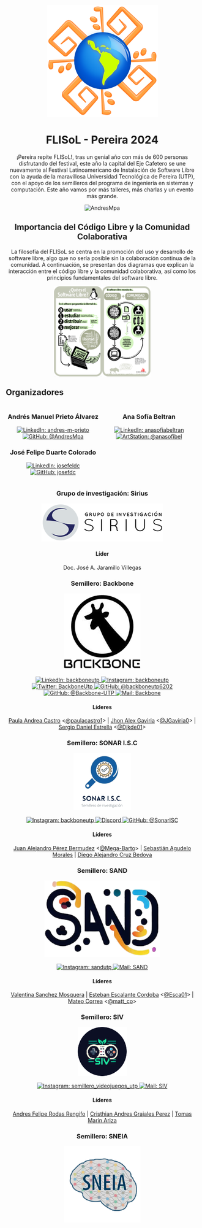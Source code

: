 <div align="center">

![Logo FLISoL](./.assets/20y/FLISoL-logo.png)

# FLISoL - Pereira 2024

¡Pereira repite FLISoL!, tras un genial año con más de 600 personas disfrutando del festival, este año la capital del Eje Cafetero se une nuevamente al Festival Latinoamericano de Instalación de Software Libre con la ayuda de la maravillosa Universidad Tecnológica de Pereira (UTP), con el apoyo de los semilleros del programa de ingeniería en sistemas y computación. Este año vamos por más talleres, más charlas y un evento más grande.

<p>
  <img
    src="https://komarev.com/ghpvc/?username=FILSoL-Pereira&label=Profile%20views&color=0cce00&style=for-the-badge"
    alt="AndresMpa"
  />
</p>

</div>

<div align="center">
  <h2>Importancia del Código Libre y la Comunidad Colaborativa</h2>
  
  <p>La filosofía del FLISoL se centra en la promoción del uso y desarrollo de software libre, algo que no sería posible sin la colaboración continua de la comunidad. A continuación, se presentan dos diagramas que explican la interacción entre el código libre y la comunidad colaborativa, así como los principios fundamentales del software libre.</p>

  <div style="display: flex; justify-content: center; align-items: center;">
    <img src="./.assets/QueEsSoftwareLibre.png" width="25%"/>
    <img src="./.assets/CodigoLibreComunidad.png" width="25%"/>
    
  </div>
</div>


## Organizadores

</div>

<div style="display: inline-block; width: 49%; vertical-align: top;">

  <h3 align="center">
    Andrés Manuel Prieto Álvarez
  </h3>

  <p align="center">
    <a href="https://www.linkedin.com/in/andres-m-prieto/" target="blank">
      <img
        src="https://img.shields.io/badge/-linkedin-blue?style=for-the-badge&logo=linkedin"
        alt="LinkedIn: andres-m-prieto"
      />
    </a>
    <a href="https://github.com/AndresMpa" target="blank">
      <img
        src="https://img.shields.io/badge/-github-black?style=for-the-badge&logo=GitHub"
        alt="GitHub: @AndresMpa"
      />
    </a>
  </p>

  <h3 align="center">
    José Felipe Duarte Colorado 
  </h3>

  <p align="center">
    <a href="https://www.linkedin.com/in/josefeldc/" target="blank">
      <img
        src="https://img.shields.io/badge/-linkedin-blue?style=for-the-badge&logo=linkedin"
        alt="LinkedIn: josefeldc"
      />
    </a>
    <a href="https://github.com/josefdc" target="blank">
      <img
        src="https://img.shields.io/badge/-github-black?style=for-the-badge&logo=GitHub"
        alt="GitHub: josefdc"
      />
    </a>
  </p>
</div>

<div style="display: inline-block; width: 49%; vertical-align: top;">

  <h3 align="center">
    Ana Sofía Beltran
  </h3>

  <p align="center">
    <a href="https://www.linkedin.com/in/anasofiabeltran/" target="blank">
      <img
        src="https://img.shields.io/badge/-linkedin-blue?style=for-the-badge&logo=linkedin"
        alt="LinkedIn: anasofiabeltran"
      />
    </a>
    <a href="https://www.artstation.com/anasofibel" target="blank">
      <img
        src="https://img.shields.io/badge/-artstation-black?style=for-the-badge&logo=ArtStation"
        alt="ArtStation: @anasofibel"
      />
    </a>
  </p>
</div>

<div align="center">

### Grupo de investigación: Sirius

![Sirius](./.assets/20y/sirius_black_long.png)

#### Líder

Doc. José A. Jaramillo Villegas

</div>

<div align="center">

### Semillero: Backbone

![Backbone](./.assets/20y/backbone.png)

<p>
  <a href="https://www.linkedin.com/company/backboneutp/" target="blank">
      <img
        src="https://img.shields.io/badge/-linkedin-blue?style=for-the-badge&logo=linkedin"
        alt="LinkedIn: backboneutp"
      />
    </a>
  <a href="https://www.instagram.com/backboneutp/" target="blank">
    <img
      src="https://img.shields.io/badge/-instagram-pink?style=for-the-badge&logo=instagram"
      alt="Instagram: backboneutp"
    />
  </a>
  <a href="https://twitter.com/BackboneUtp" target="blank">
    <img
      src="https://img.shields.io/badge/-twitter-blue?style=for-the-badge&logo=twitter"
      alt="Twitter: BackboneUtp"
    />
  </a>
  <a href="https://www.youtube.com/@backboneutp6202" target="blank">
    <img
      src="https://img.shields.io/badge/-youtube-red?style=for-the-badge&logo=youtube"
      alt="GitHub: @backboneutp6202"
    />
  </a>
  <a href="https://github.com/Backbone-UTP" target="blank">
    <img
      src="https://img.shields.io/badge/-github-black?style=for-the-badge&logo=GitHub"
      alt="GitHub: @Backbone-UTP"
    />
  </a>
  <a href="mailto:backboneutp@gmail.com" target="blank">
    <img
      src="https://img.shields.io/badge/-linux-black?style=for-the-badge&logo=Linux"
      alt="Mail: Backbone"
    />
  </a>
</p>

#### Líderes

[Paula Andrea Castro](https://www.linkedin.com/in/paula-a-castro/) <[@paulacastro1](https://github.com/paulacastro1)> |
[Jhon Alex Gaviria](https://www.linkedin.com/in/jgaviria0/) <[@JGaviria0](https://github.com/JGaviria0)> |
[Sergio Daniel Estrella](https://www.linkedin.com/in/djkde/) <[@Djkde01](https://github.com/Djkde01)>

</div>

<div align="center">

### Semillero: SONAR I.S.C

![Sonar ISC](./.assets/20y/sonar.png)

<p>
  <a href="https://www.instagram.com/sonar_utp/" target="blank">
    <img
      src="https://img.shields.io/badge/-instagram-pink?style=for-the-badge&logo=instagram"
      alt="Instagram: backboneutp"
    />
  </a>
  <a href="https://discord.gg/H6qZQxKET7" target="blank">
    <img
      src="https://img.shields.io/badge/-discord-darkgray?style=for-the-badge&logo=discord"
      alt="Discord"
    />
  </a>
  <a href="https://github.com/SonarISC" target="blank">
    <img
      src="https://img.shields.io/badge/-github-black?style=for-the-badge&logo=GitHub"
      alt="GitHub: @SonarISC"
    />
  </a>
</p>

#### Líderes

[Juan Alejandro Pérez Bermudez](https://www.linkedin.com/in/mega-barto/) <[@Mega-Barto](https://github.com/Mega-Barto)> |
[Sebastián Agudelo Morales](https://www.linkedin.com/in/sebastian-agudelo-morales-367970241) |
[Diego Alejandro Cruz Bedoya](https://www.linkedin.com/in/dacb19)


</div>

<div align="center">

### Semillero: SAND

![SAND](./.assets/20y/sand.png)

<p>
  <a href="https://www.instagram.com/sandutp/" target="blank">
    <img
      src="https://img.shields.io/badge/-instagram-pink?style=for-the-badge&logo=instagram"
      alt="Instagram: sandutp"
    />
  </a>
  <a href="mailto:Semillero.sandutp@gmail.com" target="blank">
    <img
      src="https://img.shields.io/badge/-linux-black?style=for-the-badge&logo=Linux"
      alt="Mail: SAND"
    />
  </a>
</p>

#### Líderes

[Valentina Sanchez Mosquera](https://www.linkedin.com/in/valentina-sanchez-mosquera-a1b93a249/) |
[Esteban Escalante Cordoba](https://www.linkedin.com/in/estebanescor/) <[@Esca01](https://github.com/Esca01)> |
[Mateo Correa](mailto:m.correa3@utp.edu.co) <[@matt_co](https://www.instagram.com/matt__co/)>

</div>

<div align="center">

### Semillero: SIV

![SAND](./.assets/20y/SIV.png)

<p>
  <a href="https://www.instagram.com/semillero_videojuegos_utp/" target="blank">
    <img
      src="https://img.shields.io/badge/-instagram-pink?style=for-the-badge&logo=instagram"
      alt="Instagram: semillero_videojuegos_utp"
    />
  </a>
  <a href="mailto:semillero.videojuegos1@gmail.com" target="blank">
    <img
      src="https://img.shields.io/badge/-linux-black?style=for-the-badge&logo=Linux"
      alt="Mail: SIV"
    />
  </a>
</p>

#### Líderes

[Andres Felipe Rodas Rengifo](mailto:andres.rodas@utp.edu.co) |
[Cristhian Andres Grajales Perez](https://www.linkedin.com/in/cristhian-andres-grajales-perez/) |
[Tomas Marin Ariza](https://www.linkedin.com/in/tomas-marin-b73412268/)

</div>

<div align="center">

### Semillero: SNEIA

![SNEIA](./.assets/20y/sneia.png)

</div>
